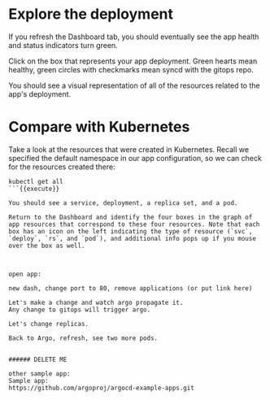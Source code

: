 # Explore the deployment

If you refresh the Dashboard tab, you should eventually see the app health and status indicators turn green.

Click on the box that represents your app deployment. Green hearts mean healthy, green circles with checkmarks mean syncd with the gitops repo.

You should see a visual representation of all of the resources related to the app's deployment.

# Compare with Kubernetes

Take a look at the resources that were created in Kubernetes. Recall we specified the default namespace in our app configuration, so we can check for the resources created there:
```
kubectl get all
```{{execute}}

You should see a service, deployment, a replica set, and a pod.

Return to the Dashboard and identify the four boxes in the graph of app resources that correspond to these four resources. Note that each box has an icon on the left indicating the type of resource (`svc`, `deploy`, `rs`, and `pod`), and additional info pops up if you mouse over the box as well.



open app:

new dash, change port to 80, remove applications (or put link here)

Let's make a change and watch argo propagate it.
Any change to gitops will trigger argo.

Let's change replicas.

Back to Argo, refresh, see two more pods.


###### DELETE ME

other sample app:
Sample app:
https://github.com/argoproj/argocd-example-apps.git




